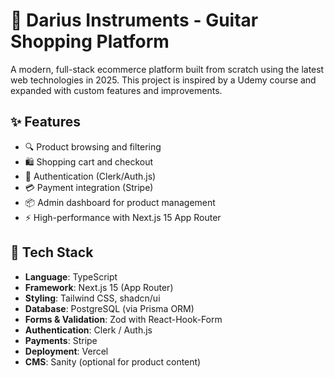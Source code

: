 # 🛒 Darius Instruments - Guitar Shopping Platform

A modern, full-stack ecommerce platform built from scratch using the latest web technologies in 2025. This project is inspired by a Udemy course and expanded with custom features and improvements.

## ✨ Features

- 🔍 Product browsing and filtering
- 🛍️ Shopping cart and checkout
- 🔐 Authentication (Clerk/Auth.js)
- 💳 Payment integration (Stripe)
- 📦 Admin dashboard for product management
- ⚡ High-performance with Next.js 15 App Router

## 🧰 Tech Stack

- **Language**: TypeScript
- **Framework**: Next.js 15 (App Router)
- **Styling**: Tailwind CSS, shadcn/ui
- **Database**: PostgreSQL (via Prisma ORM)
- **Forms & Validation**: Zod with React-Hook-Form
- **Authentication**: Clerk / Auth.js
- **Payments**: Stripe
- **Deployment**: Vercel
- **CMS**: Sanity (optional for product content)
